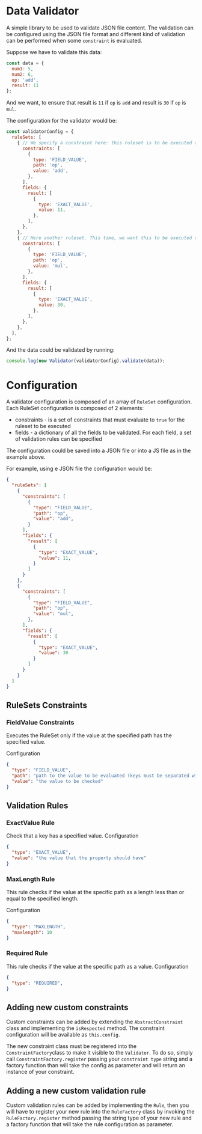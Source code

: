 # Data Validator

A simple library to be used to validate JSON file content.
The validation can be configured using the JSON file format and different kind of validation can be performed when 
some `constraint` is evaluated.

Suppose we have to validate this data:
```js
const data = {
  num1: 5,
  num2: 6,
  op: 'add',
  result: 11
};
```

And we want, to ensure that result is `11` if `op` is `add` and result is `30` if `op` is `mul`.

The configuration for the validator would be:

```js
const validatorConfig = {
  ruleSets: [
    { // We specify a constraint here: this ruleset is to be executed only if `op` is `add`
      constraints: [
        {
          type: 'FIELD_VALUE',
          path: 'op',
          value: 'add',
        },
      ],
      fields: {
        result: [
          {
            type: 'EXACT_VALUE',
            value: 11,
          },
        ],
      },
    },
    { // Here another ruleset. This time, we want this to be executed only if `op` is `mul`
      constraints: [
        {
          type: 'FIELD_VALUE',
          path: 'op',
          value: 'mul',
        },
      ],
      fields: {
        result: [
          {
            type: 'EXACT_VALUE',
            value: 30,
          },
        ],
      },
    },
  ],
};
```

And the data could be validated by running:
```js
console.log(new Validator(validatorConfig).validate(data));
```

# Configuration
A validator configuration is composed of an array of `RuleSet` configuration.
Each RuleSet configuration is composed of 2 elements:
 * constraints - is a set of constraints that must evaluate to `true` for the ruleset to be executed
 * fields - a dictionary of all the fields to be validated. For each field, a set of validation rules can be specified

The configuration could be saved into a JSON file or into a JS file as in the example above.

For example, using e JSON file the configuration would be:
```json
{
  "ruleSets": [
    { 
      "constraints": [
        {
          "type": "FIELD_VALUE",
          "path": "op",
          "value": "add",
        }
      ],
      "fields": {
        "result": [
          {
            "type": "EXACT_VALUE",
            "value": 11,
          }
        ]
      }
    },
    {
      "constraints": [
        {
          "type": "FIELD_VALUE",
          "path": "op",
          "value": "mul",
        },
      ],
      "fields": {
        "result": [
          {
            "type": "EXACT_VALUE",
            "value": 30
          }
        ]
      }
    }
  ]
}
```

## RuleSets Constraints

### FieldValue Constraints
Executes the RuleSet only if the value at the specified path has the specified value.

Configuration
```json
{
  "type": "FIELD_VALUE",
  "path": "path to the value to be evaluated (keys must be separated with a dot)",
  "value": "the value to be checked"
}
```

## Validation Rules

### ExactValue Rule

Check that a key has a specified value.
Configuration
```json
{
  "type": "EXACT_VALUE",
  "value": "the value that the property should have"
}
```

### MaxLength Rule

This rule checks if the value at the specific path as a length less than or equal to the specified length.

Configuration
```json
{
  "type": "MAXLENGTH",
  "maxlength": 10
}
```

### Required Rule

This rule checks if the value at the specific path as a value.
Configuration
```json
{
  "type": "REQUIRED",
}
```

## Adding new custom constraints
Custom constraints can be added by extending the `AbstractConstraint` class and implementing the `isRespected` method.
The constraint configuration will be available as `this.config`.

The new constraint class must be registered into the `ConstraintFactory`class to make it visible to the `Validator`.
To do so, simply call `ConstraintFactory.register` passing your `constraint type` string and a factory function than 
will take the config as parameter and will return an instance of your constraint.

## Adding a new custom validation rule
Custom validation rules can be added by implementing the `Rule`, then you will have to register your new rule into
the `RuleFactory` class by invoking the  `RuleFactory.register` method passing the string type of your new rule and a
factory function that will take the rule configuration as parameter.

